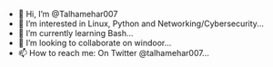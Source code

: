 - 👋 Hi, I’m @Talhamehar007
- 👀 I’m interested in Linux, Python and Networking/Cybersecurity...
- 🌱 I’m currently learning Bash...
- 💞️ I’m looking to collaborate on windoor...
- 📫 How to reach me: On Twitter @talhamehar007...

<!---
Talhamehar007/Talhamehar007 is a ✨ special ✨ repository because its `README.md` (this file) appears on your GitHub profile.
You can click the Preview link to take a look at your changes.
--->
